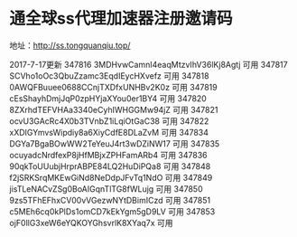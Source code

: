 # 通全球ss代理加速器注册邀请码
地址：http://ss.tongquanqiu.top/

2017-7-17更新
347816	3MDHvwCamnI4eaqMtzvIhV36lKj8Agtj	可用
347817	SCVho1oOc3QbuZzamc3EqdIEycHXvefz	可用
347818	0AWQFBuuee0688CCnjTXDfxUNHBv2K0z	可用
347819	cEsShayhDmjJqP0zpHYjaXYou0er1BY4	可用
347820	8ZXrhdTEFVHAa3340eCyhIWHGGMw94jZ	可用
347821	ocvU3GAcRc4X0b3TVnbZ1iLqiOtGaC38	可用
347822	xXDIGYmvsWipdiy8a6XiyCdfE8DLaZvM	可用
347834	DGYa7BgaBOwWW2TeYeuJ4rt3wDZiNW17	可用
347835	ocuyadcNrdfexP8jHfMBjxZPHFamARb4	可用
347836	90qkToUUubjHrprABPE84LQ2HuDiPQa8	可用
347848	f2jSRKSrqMKEwGiNd8NeDdpJFvTq1NdO	可用
347849	jisTLeNACvZSg0BoAIGqnTlTG8fWLujg	可用
347850	9zs5TFhEFhxCV00vVGezwNYtDBimICzd	可用
347851	c5MEh6cq0kPlDs1omCD7kEkYgm5gD9LV	可用
347853	ojF0llG3xeW6eYQKOYGhsvrlK8XYaq7x	可用
